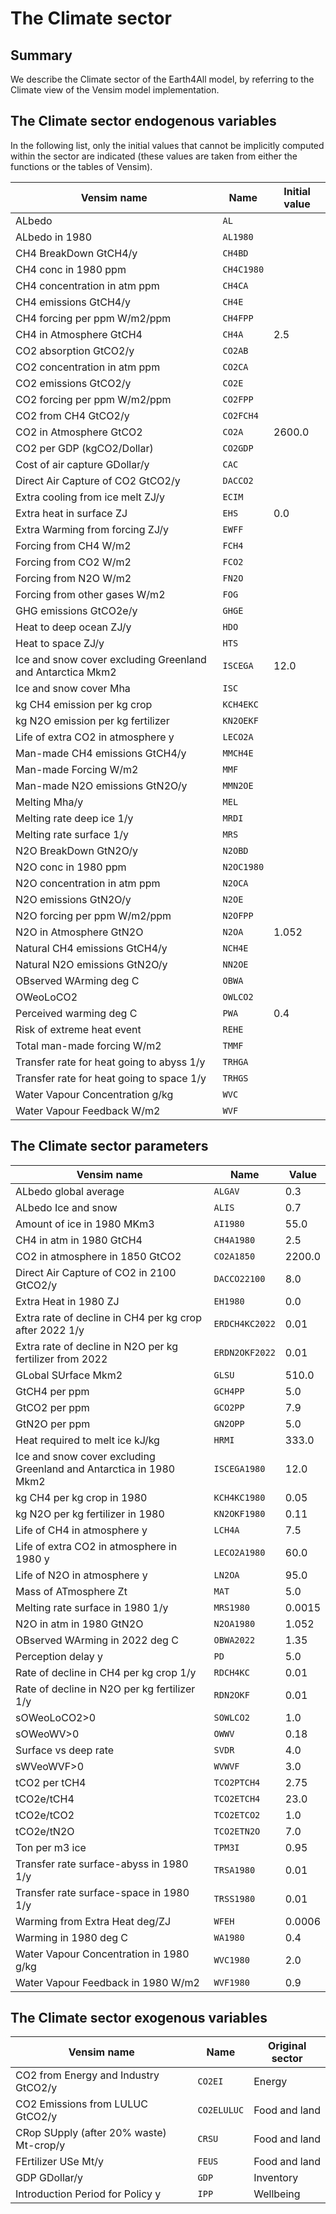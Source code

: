 # The Climate sector
## Summary
We describe the Climate sector of the Earth4All model, by referring to the Climate view of the Vensim model implementation.

## The Climate sector endogenous variables

In the following list, only the initial values that cannot be implicitly computed within the sector are indicated (these values are taken from either the functions or the tables of Vensim).

| Vensim name | Name | Initial value |
| --- | --- | --- |
| ALbedo | `AL` |  |
| ALbedo in 1980 | `AL1980` |  |
| CH4 BreakDown GtCH4/y | `CH4BD` |  |
| CH4 conc in 1980 ppm | `CH4C1980` |  |
| CH4 concentration in atm ppm | `CH4CA` |  |
| CH4 emissions GtCH4/y | `CH4E` |  |
| CH4 forcing per ppm W/m2/ppm | `CH4FPP` |  |
| CH4 in Atmosphere GtCH4 | `CH4A` | 2.5 |
| CO2 absorption GtCO2/y | `CO2AB` |  |
| CO2 concentration in atm ppm | `CO2CA` |  |
| CO2 emissions GtCO2/y | `CO2E` |  |
| CO2 forcing per ppm W/m2/ppm | `CO2FPP` |  |
| CO2 from CH4 GtCO2/y | `CO2FCH4` |  |
| CO2 in Atmosphere GtCO2 | `CO2A` | 2600.0 |
| CO2 per GDP (kgCO2/Dollar) | `CO2GDP` |  |
| Cost of air capture GDollar/y | `CAC` |  |
| Direct Air Capture of CO2 GtCO2/y | `DACCO2` |  |
| Extra cooling from ice melt ZJ/y | `ECIM` |  |
| Extra heat in surface ZJ | `EHS` | 0.0 |
| Extra Warming from forcing ZJ/y | `EWFF` |  |
| Forcing from CH4  W/m2 | `FCH4` |  |
| Forcing from CO2  W/m2 | `FCO2` |  |
| Forcing from N2O  W/m2 | `FN2O` |  |
| Forcing from other gases  W/m2 | `FOG` |  |
| GHG emissions GtCO2e/y | `GHGE` |  |
| Heat to deep ocean ZJ/y | `HDO` |  |
| Heat to space ZJ/y | `HTS` |  |
| Ice and snow cover excluding Greenland and Antarctica Mkm2 | `ISCEGA` | 12.0 |
| Ice and snow cover Mha | `ISC` |  |
| kg CH4 emission per kg crop | `KCH4EKC` |  |
| kg N2O emission per kg fertilizer | `KN2OEKF` |  |
| Life of extra CO2 in atmosphere y | `LECO2A` |  |
| Man-made CH4 emissions GtCH4/y | `MMCH4E` |  |
| Man-made Forcing  W/m2 | `MMF` |  |
| Man-made N2O emissions GtN2O/y | `MMN2OE` |  |
| Melting Mha/y | `MEL` |  |
| Melting rate deep ice 1/y | `MRDI` |  |
| Melting rate surface 1/y | `MRS` |  |
| N2O BreakDown GtN2O/y | `N2OBD` |  |
| N2O conc in 1980 ppm | `N2OC1980` |  |
| N2O concentration in atm ppm | `N2OCA` |  |
| N2O emissions GtN2O/y | `N2OE` |  |
| N2O forcing per ppm W/m2/ppm | `N2OFPP` |  |
| N2O in Atmosphere GtN2O | `N2OA` | 1.052 |
| Natural CH4 emissions GtCH4/y | `NCH4E` |  |
| Natural N2O emissions GtN2O/y | `NN2OE` |  |
| OBserved WArming deg C | `OBWA` |  |
| OWeoLoCO2 | `OWLCO2` |  |
| Perceived warming deg C | `PWA` | 0.4 |
| Risk of extreme heat event | `REHE` |  |
| Total man-made forcing W/m2 | `TMMF` |  |
| Transfer rate for heat going to abyss 1/y | `TRHGA` |  |
| Transfer rate for heat going to space 1/y | `TRHGS` |  |
| Water Vapour Concentration g/kg | `WVC` |  |
| Water Vapour Feedback W/m2 | `WVF` |  |

## The Climate sector parameters

| Vensim name | Name | Value |
| --- | --- | --- |
| ALbedo global average | `ALGAV` | 0.3 |
| ALbedo Ice and snow | `ALIS` | 0.7 |
| Amount of ice in 1980 MKm3 | `AI1980` | 55.0 |
| CH4 in atm in 1980 GtCH4 | `CH4A1980` | 2.5 |
| CO2 in atmosphere in 1850 GtCO2 | `CO2A1850` | 2200.0 |
| Direct Air Capture of CO2 in 2100 GtCO2/y | `DACCO22100` | 8.0 |
| Extra Heat in 1980 ZJ | `EH1980` | 0.0 |
| Extra rate of decline in CH4 per kg crop after 2022 1/y | `ERDCH4KC2022` | 0.01 |
| Extra rate of decline in N2O per kg fertilizer from 2022 | `ERDN2OKF2022` | 0.01 |
| GLobal SUrface Mkm2 | `GLSU` | 510.0 |
| GtCH4 per ppm | `GCH4PP` | 5.0 |
| GtCO2 per ppm | `GCO2PP` | 7.9 |
| GtN2O per ppm | `GN2OPP` | 5.0 |
| Heat required to melt ice kJ/kg | `HRMI` | 333.0 |
| Ice and snow cover excluding Greenland and Antarctica in 1980 Mkm2 | `ISCEGA1980` | 12.0 |
| kg CH4 per kg crop in 1980 | `KCH4KC1980` | 0.05 |
| kg N2O per kg fertilizer in 1980  | `KN2OKF1980` | 0.11 |
| Life of CH4 in atmosphere y | `LCH4A` | 7.5 |
| Life of extra CO2 in atmosphere in 1980 y | `LECO2A1980` | 60.0 |
| Life of N2O in atmosphere y | `LN2OA` | 95.0 |
| Mass of ATmosphere Zt | `MAT` | 5.0 |
| Melting rate surface in 1980 1/y | `MRS1980` | 0.0015 |
| N2O in atm in 1980 GtN2O | `N2OA1980` | 1.052 |
| OBserved WArming in 2022 deg C | `OBWA2022` | 1.35 |
| Perception delay y | `PD` | 5.0 |
| Rate of decline in CH4 per kg crop 1/y | `RDCH4KC` | 0.01 |
| Rate of decline in N2O per kg fertilizer 1/y | `RDN2OKF` | 0.01 |
| sOWeoLoCO2>0 | `SOWLCO2` | 1.0 |
| sOWeoWV>0 | `OWWV` | 0.18 |
| Surface vs deep rate | `SVDR` | 4.0 |
| sWVeoWVF>0 | `WVWVF` | 3.0 |
| tCO2 per tCH4 | `TCO2PTCH4` | 2.75 |
| tCO2e/tCH4 | `TCO2ETCH4` | 23.0 |
| tCO2e/tCO2 | `TCO2ETCO2` | 1.0 |
| tCO2e/tN2O | `TCO2ETN2O` | 7.0 |
| Ton per m3 ice | `TPM3I` | 0.95 |
| Transfer rate surface-abyss in 1980 1/y | `TRSA1980` | 0.01 |
| Transfer rate surface-space in 1980 1/y | `TRSS1980` | 0.01 |
| Warming from Extra Heat deg/ZJ | `WFEH` | 0.0006 |
| Warming in 1980 deg C | `WA1980` | 0.4 |
| Water Vapour Concentration in 1980 g/kg | `WVC1980` | 2.0 |
| Water Vapour Feedback in 1980 W/m2 | `WVF1980` | 0.9 |

## The Climate sector exogenous variables

| Vensim name | Name | Original sector |
| --- | --- | --- |
| CO2 from Energy and Industry GtCO2/y | `CO2EI` | Energy |
| CO2 Emissions from LULUC GtCO2/y | `CO2ELULUC` | Food and land |
| CRop SUpply (after 20% waste) Mt-crop/y | `CRSU` | Food and land |
| FErtilizer USe Mt/y | `FEUS` | Food and land |
| GDP GDollar/y | `GDP` | Inventory |
| Introduction Period for Policy y | `IPP` | Wellbeing |
